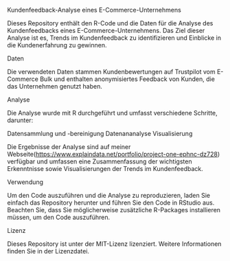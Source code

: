 Kundenfeedback-Analyse eines E-Commerce-Unternehmens

Dieses Repository enthält den R-Code und die Daten für die Analyse des Kundenfeedbacks eines E-Commerce-Unternehmens. Das Ziel dieser Analyse ist es, Trends im Kundenfeedback zu identifizieren und Einblicke in die Kundenerfahrung zu gewinnen.

Daten

Die verwendeten Daten stammen Kundenbewertungen auf Trustpilot vom E-Commerce Bulk und enthalten anonymisiertes Feedback von Kunden, die das Unternehmen genutzt haben.

Analyse

Die Analyse wurde mit R durchgeführt und umfasst verschiedene Schritte, darunter:

Datensammlung und -bereinigung
Datenananalyse
Visualisierung

Die Ergebnisse der Analyse sind auf meiner Webseite(https://www.explaindata.net/portfolio/project-one-ephnc-dz728) verfügbar und umfassen eine Zusammenfassung der wichtigsten Erkenntnisse sowie Visualisierungen der Trends im Kundenfeedback.

Verwendung

Um den Code auszuführen und die Analyse zu reproduzieren, laden Sie einfach das Repository herunter und führen Sie den Code in RStudio aus. Beachten Sie, dass Sie möglicherweise zusätzliche R-Packages installieren müssen, um den Code auszuführen.

Lizenz

Dieses Repository ist unter der MIT-Lizenz lizenziert. Weitere Informationen finden Sie in der Lizenzdatei.
